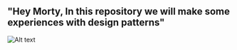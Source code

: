## "Hey Morty, In this repository we will make some experiences with design patterns"

![Alt text](https://jovemnerd.com.br/wp-content/uploads/2017/04/rick-morty.jpeg "Optional title")


